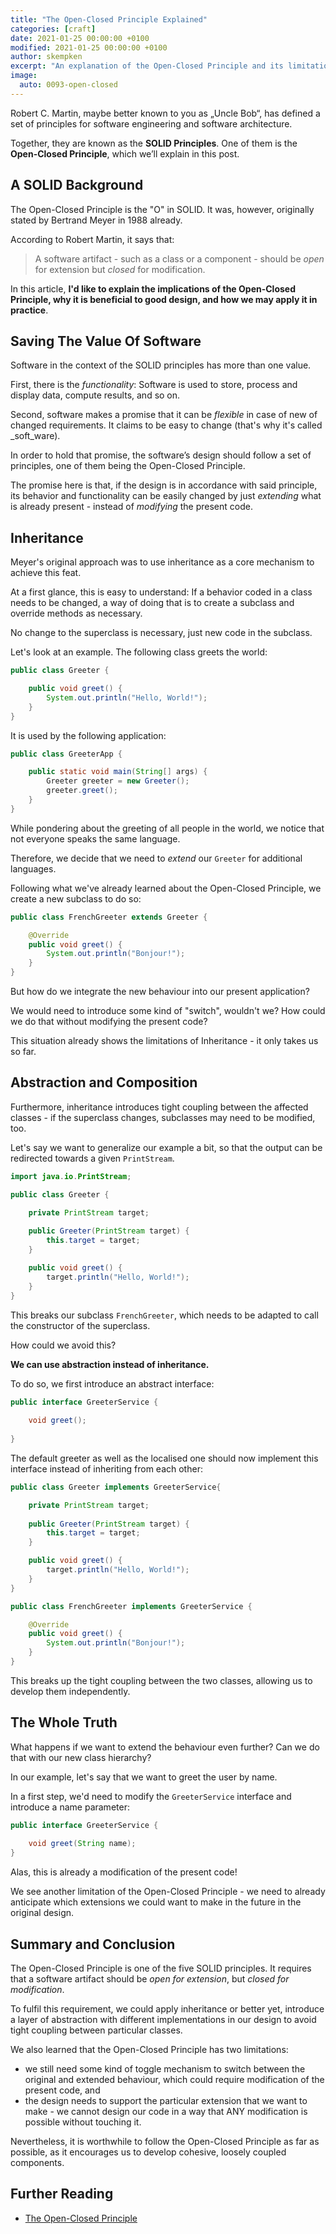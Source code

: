```yaml
---
title: "The Open-Closed Principle Explained"
categories: [craft]
date: 2021-01-25 00:00:00 +0100
modified: 2021-01-25 00:00:00 +0100
author: skempken
excerpt: "An explanation of the Open-Closed Principle and its limitations alongside some code examples."
image:
  auto: 0093-open-closed
---
```


Robert C. Martin, maybe better known to you as „Uncle Bob“, has defined a set of principles for software engineering and software architecture.

Together, they are known as the **SOLID Principles**. 
One of them is the **Open-Closed Principle**, which we’ll explain in this post.

## A SOLID Background
The Open-Closed Principle is the "O" in SOLID. 
It was, however, originally stated by Bertrand Meyer in 1988 already. 

According to Robert Martin, it says that:

> A software artifact - such as a class or a component - should be _open_ for extension but _closed_ for modification.

In this article, **I'd like to explain the implications of the Open-Closed Principle, why it is beneficial to good design, and how we may apply it in practice**.


## Saving The Value Of Software
Software in the context of the SOLID principles has more than one value. 

First, there is the _functionality_: Software is used to store, process and display data, compute results, and so on.

Second, software makes a promise that it can be _flexible_ in case of new of changed requirements. 
It claims to be easy to change (that's why it's called _soft_ware).

In order to hold that promise, the software’s design should follow a set of principles, one of them being the Open-Closed Principle. 

The promise here is that, if the design is in accordance with said principle, its behavior and functionality can be easily changed by just _extending_ what is already present - instead of _modifying_ the present code.

## Inheritance
Meyer's original approach was to use inheritance as a core mechanism to achieve this feat. 

At a first glance, this is easy to understand: If a behavior coded in a class needs to be changed, a way of doing that is to create a subclass and override methods as necessary.

No change to the superclass is necessary, just new code in the subclass. 

Let's look at an example. The following class greets the world:

```java
public class Greeter {

    public void greet() {
        System.out.println("Hello, World!");
    }
}
```

It is used by the following application:
```java
public class GreeterApp {

    public static void main(String[] args) {
        Greeter greeter = new Greeter();
        greeter.greet();
    }
}
```

While pondering about the greeting of all people in the world, we notice that not everyone speaks the same language. 

Therefore, we decide that we need to _extend_ our `Greeter` for additional languages. 

Following what we've already learned about the Open-Closed Principle, we create a new subclass to do so:

```java
public class FrenchGreeter extends Greeter {

    @Override
    public void greet() {
        System.out.println("Bonjour!");
    }
}
```

But how do we integrate the new behaviour into our present application? 

We would need to introduce some kind of "switch", wouldn't we? How could we do that without modifying the present code?

This situation already shows the limitations of Inheritance - it only takes us so far. 

## Abstraction and Composition
Furthermore, inheritance introduces tight coupling between the affected classes - if the superclass changes, subclasses may need to be modified, too.

Let's say we want to generalize our example a bit, so that the output can be redirected towards a given `PrintStream`.

```java
import java.io.PrintStream;

public class Greeter {

    private PrintStream target;
    
    public Greeter(PrintStream target) {
        this.target = target;
    }

    public void greet() {
        target.println("Hello, World!");
    }
}
```

This breaks our subclass `FrenchGreeter`, which needs to be adapted to call the constructor of the superclass. 

How could we avoid this? 

**We can use abstraction instead of inheritance.**

To do so, we first introduce an abstract interface:

```java
public interface GreeterService {
    
    void greet();
    
}
```

The default greeter as well as the localised one should now implement this interface instead of inheriting from each other:

```java
public class Greeter implements GreeterService{

    private PrintStream target;
    
    public Greeter(PrintStream target) {
        this.target = target;
    }

    public void greet() {
        target.println("Hello, World!");
    }
}
```

```java
public class FrenchGreeter implements GreeterService {

    @Override
    public void greet() {
        System.out.println("Bonjour!");
    }
}
```

This breaks up the tight coupling between the two classes, allowing us to develop them independently.

## The Whole Truth

What happens if we want to extend the behaviour even further? Can we do that with our new class hierarchy?

In our example, let's say that we want to greet the user by name.

In a first step, we'd need to modify the `GreeterService` interface and introduce a name parameter:

```java
public interface GreeterService {
    
    void greet(String name);
}
```

Alas, this is already a modification of the present code!

We see another limitation of the Open-Closed Principle - we need to already anticipate which extensions we could want to make in the future in the original design.

## Summary and Conclusion

The Open-Closed Principle is one of the five SOLID principles. It requires that a software artifact should be _open for extension_, but _closed for modification_. 

To fulfil this requirement, we could apply inheritance or better yet, introduce a layer of abstraction with different implementations in our design to avoid tight coupling between particular classes.

We also learned that the Open-Closed Principle has two limitations:

* we still need some kind of toggle mechanism to switch between the original and extended behaviour, which could require modification of the present code, and
* the design needs to support the particular extension that we want to make - we cannot design our code in a way that ANY modification is possible without touching it.

Nevertheless, it is worthwhile to follow the Open-Closed Principle as far as possible, as it encourages us to develop cohesive, loosely coupled components. 

## Further Reading
* [The Open-Closed Principle](https://cleancoders.com/episode/clean-code-episode-10)
